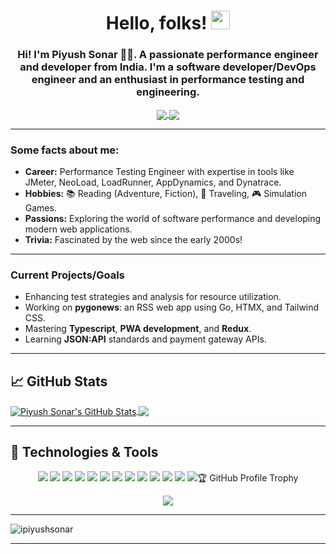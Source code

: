 <h1 align="center">Hello, folks! <img src="https://raw.githubusercontent.com/MartinHeinz/MartinHeinz/master/wave.gif" width="30px" height="30px"></h1>

<h3 align="center">Hi! I'm Piyush Sonar 🙋‍♂️. A passionate performance engineer and developer from India. I'm a software developer/DevOps engineer and an enthusiast in performance testing and engineering.</h3>

<p align="center">
  <a href="https://twitter.com/ipiyushsonar" target="blank">
    <img align="center" src="https://img.shields.io/badge/twitter-%231DA1F2.svg?&style=for-the-badge&logo=twitter&logoColor=white" />
  </a>
  <a href="https://www.linkedin.com/in/ipiyushsonar/" target="blank">
    <img align="center" src="https://img.shields.io/badge/linkedin-%230077B5.svg?&style=for-the-badge&logo=linkedin&logoColor=white" />
  </a>
</p>

---

### Some facts about me:

- **Career:** Performance Testing Engineer with expertise in tools like JMeter, NeoLoad, LoadRunner, AppDynamics, and Dynatrace.
- **Hobbies:** 📚 Reading (Adventure, Fiction), 🛫 Traveling, 🎮 Simulation Games.
- **Passions:** Exploring the world of software performance and developing modern web applications.
- **Trivia:** Fascinated by the web since the early 2000s!

---

### Current Projects/Goals

- Enhancing test strategies and analysis for resource utilization.
- Working on **pygonews**: an RSS web app using Go, HTMX, and Tailwind CSS.
- Mastering **Typescript**, **PWA development**, and **Redux**.
- Learning **JSON:API** standards and payment gateway APIs.

---

## &#x1f4c8; GitHub Stats

<a href="https://github.com/ipiyushsonar/ipiyushsonar">
  <img align="center" src="https://github-readme-stats.vercel.app/api?username=ipiyushsonar&show_icons=true&line_height=27&count_private=true&hide_border=true" alt="Piyush Sonar's GitHub Stats" />
</a>
<a href="https://github.com/ipiyushsonar/ipiyushsonar">
  <img align="center" src="https://github-readme-stats.vercel.app/api/top-langs/?username=ipiyushsonar&hide=css,scss,html&hide_border=true" />
</a>

---

## 🔧 Technologies & Tools

<p align="center">
  <img src="https://img.shields.io/badge/Tools-JMeter-informational?style=flat&logo=apache-jmeter&logoColor=white&color=2bbc8a" />
  <img src="https://img.shields.io/badge/Tools-NeoLoad-informational?style=flat&logo=neotys&logoColor=white&color=2bbc8a" />
  <img src="https://img.shields.io/badge/Tools-Dynatrace-informational?style=flat&logo=dynatrace&logoColor=white&color=2bbc8a" />
  <img src="https://img.shields.io/badge/Code-Golang-informational?style=flat&logo=go&logoColor=white&color=2bbc8a" />
  <img src="https://img.shields.io/badge/Code-Python-informational?style=flat&logo=python&logoColor=white&color=2bbc8a" />
  <img src="https://img.shields.io/badge/Code-TailwindCSS-informational?style=flat&logo=tailwindcss&logoColor=white&color=2bbc8a" />
  <img src="https://img.shields.io/badge/Tools-k6-informational?style=flat&logo=k6&logoColor=white&color=2bbc8a" />
  <img src="https://img.shields.io/badge/Tools-Node.js-informational?style=flat&logo=node.js&logoColor=white&color=2bbc8a" />
  <img src="https://img.shields.io/badge/Tools-Kibana-informational?style=flat&logo=kibana&logoColor=white&color=2bbc8a" />
  <img src="https://img.shields.io/badge/Tools-Elasticsearch-informational?style=flat&logo=elasticsearch&logoColor=white&color=2bbc8a" />
  <img src="https://img.shields.io/badge/Tools-PowerShell-informational?style=flat&logo=powershell&logoColor=white&color=2bbc8a" />
  <img src="https://img.shields.io/badge/Tools-Docker-informational?style=flat&logo=docker&logoColor=white&color=2bbc8a" />
  <img src="https://img.shields.io/badge/OS-Linux-informational?style=flat&logo=linux&logoColor=white&color=2bbc8a />
</p>

---

## 🏆 GitHub Profile Trophy

<div align="center">
  <a href="https://github.com/ryo-ma/github-profile-trophy">
    <img src="https://github-profile-trophy.vercel.app/?username=ipiyushsonar&column=7" />
  </a>
</div>

---

<p align="left"> <img src="https://komarev.com/ghpvc/?username=ipiyushsonar" alt="ipiyushsonar" /> </p>

---
<!--
[<img src="https://img.shields.io/badge/instagram-%23E4405F.svg?&style=for-the-badge&logo=instagram&logoColor=white">](https://www.instagram.com/ipiyushsonar/)
[<img src="https://img.shields.io/badge/facebook-%231877F2.svg?&style=for-the-badge&logo=facebook&logoColor=white">](https://www.facebook.com/piyush.sonar.s)
-->
